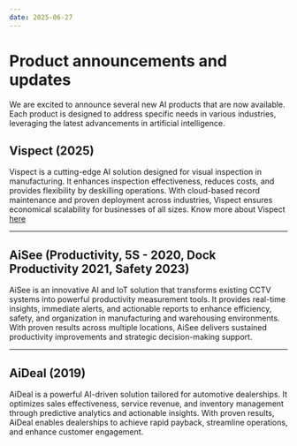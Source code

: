 ```yaml
---
date: 2025-06-27
---
```


# Product announcements and updates

We are excited to announce several new AI products that are now available. Each product is designed to address specific needs in various industries, leveraging the latest advancements in artificial intelligence.

## Vispect (2025)

Vispect is a cutting-edge AI solution designed for visual inspection in manufacturing. It enhances inspection effectiveness, reduces costs, and provides flexibility by deskilling operations. With cloud-based record maintenance and proven deployment across industries, Vispect ensures economical scalability for businesses of all sizes.
Know more about Vispect [here](https://www.aicuedatalab.com/vispect)

----

## AiSee (Productivity, 5S - 2020, Dock Productivity 2021, Safety 2023)

AiSee is an innovative AI and IoT solution that transforms existing CCTV systems into powerful productivity measurement tools. It provides real-time insights, immediate alerts, and actionable reports to enhance efficiency, safety, and organization in manufacturing and warehousing environments. With proven results across multiple locations, AiSee delivers sustained productivity improvements and strategic decision-making support.

---

## AiDeal (2019)

AiDeal is a powerful AI-driven solution tailored for automotive dealerships. It optimizes sales effectiveness, service revenue, and inventory management through predictive analytics and actionable insights. With proven results, AiDeal enables dealerships to achieve rapid payback, streamline operations, and enhance customer engagement.
